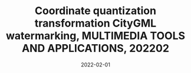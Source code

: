 ---
title: Coordinate quantization transformation CityGML watermarking, MULTIMEDIA TOOLS AND APPLICATIONS, 202202
doi : https://www.researchgate.net/publication/358312130_Coordinate_quantization_transformation_CityGML_watermarking
date: 2022-02-01
category: paper
---